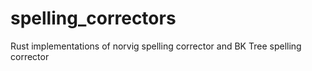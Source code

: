 # spelling_correctors

Rust implementations of norvig spelling corrector and BK Tree spelling corrector
